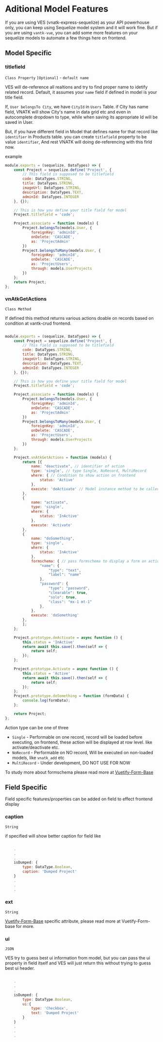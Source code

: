 # Aditional Model Features
If you are using VES (vnatk-express-sequelize) as your API powerhouse only, you can keep using Sequelize model system and it will work fine. But if you are using `vantk-vue`, you can add some more features on your sequelize models to automate a few things here on frontend.

## Model Specific

### titlefield
`Class Property` `[Optional]` - `default name`

VES will de-reference all realtions and try to find proper name to idetify related record. Default, it assumes your `name` field if defined in model is your title field.

If, `User belongsTo City`, we have `CityId` in `Users` Table. if City has name field, VNATK will show City's name in data grid etc and even in autocomplete dropdown to type, while when saving its appropriate Id will be saved in User.

But, if you have different field in Model that defines name for that record like `identifier` in Products table. you can create `titlefield` property to be value `identifier`, And rest VNATK will doing de-referencing with this firld now.


example 
```javascript
module.exports = (sequelize, DataTypes) => {
    const Project = sequelize.define('Project', {
        // This field is supposed to be titlefield
        code: DataTypes.STRING,
        title: DataTypes.STRING,
        imageUrl: DataTypes.STRING,
        description: DataTypes.TEXT,
        adminId: DataTypes.INTEGER
    }, {});

    // This is how you define your title field for model
    Project.titlefield = 'code';

    Project.associate = function (models) {
        Project.belongsTo(models.User, {
            foreignKey: 'adminId',
            onDelete: 'CASCADE',
            as: 'ProjectAdmin'
        })
        Project.belongsToMany(models.User, {
            foreignKey: 'adminId',
            onDelete: 'CASCADE',
            as: 'ProjectUsers',
            through: models.UserProjects
        })
    };
    return Project;
};
```
### vnAtkGetActions
`Class Method`

If defined this method returns various actions doable on records based on condition at vantk-crud frontend.


```javascript

module.exports = (sequelize, DataTypes) => {
    const Project = sequelize.define('Project', {
        // This field is supposed to be titlefield
        code: DataTypes.STRING,
        title: DataTypes.STRING,
        imageUrl: DataTypes.STRING,
        description: DataTypes.TEXT,
        adminId: DataTypes.INTEGER
    }, {});

    // This is how you define your title field for model
    Project.titlefield = 'code';

    Project.associate = function (models) {
        Project.belongsTo(models.User, {
            foreignKey: 'adminId',
            onDelete: 'CASCADE',
            as: 'ProjectAdmin'
        })
        Project.belongsToMany(models.User, {
            foreignKey: 'adminId',
            onDelete: 'CASCADE',
            as: 'ProjectUsers',
            through: models.UserProjects
        })
    };

    Project.vnAtkGetActions = function (models) {
        return [{
            name: "deactivate", // identifier of action
            type: 'single', // type Single, NoRecord, MultiRecord
            where: { // Condition to show action on frontend
                status: 'Active'
            },
            execute: 'deActivate' // Model instance method to be called 
        },
        {
            name: "activate",
            type: 'single',
            where: {
                status: 'InActive'
            },
            execute: 'Activate'
        },
        {
            name: "doSomething",
            type: 'single',
            where: {
                status: 'InActive'
            },
            formschema: { // pass formschema to display a form on action btn click and receive the data in method below
                "name": {
                    "type": "text",
                    "label": "name"
                },
                "password": {
                    "type": "password",
                    "clearable": true,
                    "solo": true,
                    "class": "mx-1 mt-1"
                },
            },
            execute: 'doSomething'
        },
        ];
    };

    Project.prototype.deActivate = async function () {
        this.status = 'InActive'
        return await this.save().then(self => {
            return self;
        });
    };

    Project.prototype.Activate = async function () {
        this.status = 'Active'
        return await this.save().then(self => {
            return self;
        });
    };
    Project.prototype.doSomething = function (formData) {
        console.log(formData);
    };

    return Project;
};
```

Action type can be one of three 

* `Single` - Performable on one record, record will be loaded before executing, on frontend, these action will be displayed at row level. like activate/deactivate etc.
* `NoRecord` - Performable on NO record, Will be executed on non-loaded models, like `vnatk_add` etc
* `MultiRecord` - Under development, DO NOT USE FOR NOW

To study more about formschema please read more at [Vuetify-Form-Base](https://github.com/wotamann/vuetify-form-base)

## Field Specific

Field specific features/properties can be added on field to effect frontend display
### caption
`String`

if specified will show better caption for field like 

```javascript

    .
    .
    .
    isDumped: {
        type: DataType.Boolean,
        caption: 'Dumped Project'
    }
    .
    .
    .

```
### ext
`String`

[Vuetify-Form-Base](https://github.com/wotamann/vuetify-form-base) specific attribute, please read more at Vuetify-Form-base for more.
### ui
`JSON`

VES try to guess best ui information from model, but you can pass the ui property in field itself and VES will just return this without trying to guess best ui header.

```javascript

    .
    .
    .
    isDumped: {
        type: DataType.Boolean,
        ui:{
            type: 'Checkbox',
            text: 'Dumped Project'
        }
    }
    .
    .
    .

```
